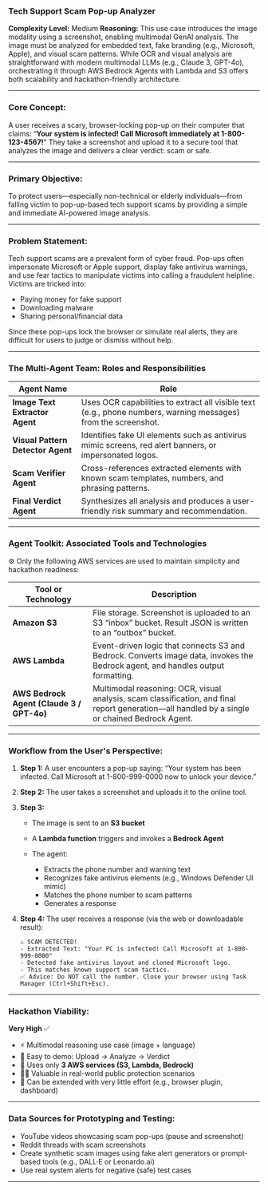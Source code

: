 

### **Tech Support Scam Pop-up Analyzer**

**Complexity Level:** Medium
**Reasoning:** This use case introduces the image modality using a screenshot, enabling multimodal GenAI analysis. The image must be analyzed for embedded text, fake branding (e.g., Microsoft, Apple), and visual scam patterns. While OCR and visual analysis are straightforward with modern multimodal LLMs (e.g., Claude 3, GPT-4o), orchestrating it through AWS Bedrock Agents with Lambda and S3 offers both scalability and hackathon-friendly architecture.

---

### **Core Concept:**

A user receives a scary, browser-locking pop-up on their computer that claims:
“**Your system is infected! Call Microsoft immediately at 1-800-123-4567!**”
They take a screenshot and upload it to a secure tool that analyzes the image and delivers a clear verdict: scam or safe.

---

### **Primary Objective:**

To protect users—especially non-technical or elderly individuals—from falling victim to pop-up-based tech support scams by providing a simple and immediate AI-powered image analysis.

---

### **Problem Statement:**

Tech support scams are a prevalent form of cyber fraud. Pop-ups often impersonate Microsoft or Apple support, display fake antivirus warnings, and use fear tactics to manipulate victims into calling a fraudulent helpline.
Victims are tricked into:

* Paying money for fake support
* Downloading malware
* Sharing personal/financial data

Since these pop-ups lock the browser or simulate real alerts, they are difficult for users to judge or dismiss without help.

---

### **The Multi-Agent Team: Roles and Responsibilities**

| Agent Name                        | Role                                                                                                           |
| --------------------------------- | -------------------------------------------------------------------------------------------------------------- |
| **Image Text Extractor Agent**    | Uses OCR capabilities to extract all visible text (e.g., phone numbers, warning messages) from the screenshot. |
| **Visual Pattern Detector Agent** | Identifies fake UI elements such as antivirus mimic screens, red alert banners, or impersonated logos.         |
| **Scam Verifier Agent**           | Cross-references extracted elements with known scam templates, numbers, and phrasing patterns.                 |
| **Final Verdict Agent**           | Synthesizes all analysis and produces a user-friendly risk summary and recommendation.                         |

---

### **Agent Toolkit: Associated Tools and Technologies**

⚙️ Only the following AWS services are used to maintain simplicity and hackathon readiness:

| Tool or Technology                        | Description                                                                                                                                    |
| ----------------------------------------- | ---------------------------------------------------------------------------------------------------------------------------------------------- |
| **Amazon S3**                             | File storage. Screenshot is uploaded to an S3 “inbox” bucket. Result JSON is written to an “outbox” bucket.                                    |
| **AWS Lambda**                            | Event-driven logic that connects S3 and Bedrock. Converts image data, invokes the Bedrock agent, and handles output formatting.                |
| **AWS Bedrock Agent (Claude 3 / GPT-4o)** | Multimodal reasoning: OCR, visual analysis, scam classification, and final report generation—all handled by a single or chained Bedrock Agent. |

---

### **Workflow from the User's Perspective:**

1. **Step 1:** A user encounters a pop-up saying:
   “Your system has been infected. Call Microsoft at 1-800-999-0000 now to unlock your device.”

2. **Step 2:** The user takes a screenshot and uploads it to the online tool.

3. **Step 3:**

   * The image is sent to an **S3 bucket**
   * A **Lambda function** triggers and invokes a **Bedrock Agent**
   * The agent:

     * Extracts the phone number and warning text
     * Recognizes fake antivirus elements (e.g., Windows Defender UI mimic)
     * Matches the phone number to scam patterns
     * Generates a response

4. **Step 4:** The user receives a response (via the web or downloadable result):

   ```
   ⚠️ SCAM DETECTED!
   - Extracted Text: "Your PC is infected! Call Microsoft at 1-800-999-0000"
   - Detected fake antivirus layout and cloned Microsoft logo.
   - This matches known support scam tactics.
   ✅ Advice: Do NOT call the number. Close your browser using Task Manager (Ctrl+Shift+Esc).
   ```

---

### **Hackathon Viability:**

**Very High** ✅

* ⚡ Multimodal reasoning use case (image + language)
* 🧠 Easy to demo: Upload → Analyze → Verdict
* 🧰 Uses only **3 AWS services (S3, Lambda, Bedrock)**
* 👩‍🔬 Valuable in real-world public protection scenarios
* 🧩 Can be extended with very little effort (e.g., browser plugin, dashboard)

---

### **Data Sources for Prototyping and Testing:**

* YouTube videos showcasing scam pop-ups (pause and screenshot)
* Reddit threads with scam screenshots
* Create synthetic scam images using fake alert generators or prompt-based tools (e.g., DALL·E or Leonardo.ai)
* Use real system alerts for negative (safe) test cases

---

